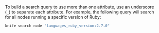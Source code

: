 To build a search query to use more than one attribute, use an
underscore (`_`) to separate each attribute. For example, the following
query will search for all nodes running a specific version of Ruby:

``` bash
knife search node "languages_ruby_version:2.7.0"
```